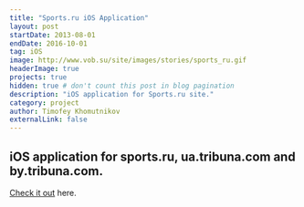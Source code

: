 ```yaml
---
title: "Sports.ru iOS Application"
layout: post
startDate: 2013-08-01
endDate: 2016-10-01
tag: iOS
image: http://www.vob.su/site/images/stories/sports_ru.gif
headerImage: true
projects: true
hidden: true # don't count this post in blog pagination
description: "iOS application for Sports.ru site."
category: project
author: Timofey Khomutnikov
externalLink: false
---
```

iOS application for sports.ru, ua.tribuna.com and by.tribuna.com.
---

[Check it out](https://itunes.apple.com/ru/app/sports.ru-futbol-hokkej-olimpijskie/id542339626?mt=8) here.
